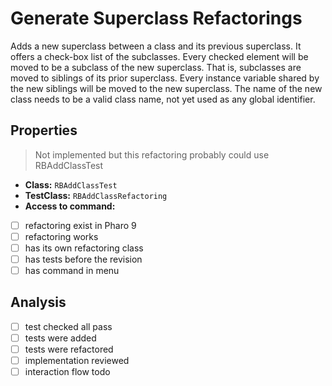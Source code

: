 # Generate Superclass Refactorings

Adds a new superclass between a class and its previous superclass. It offers a check-box list of the subclasses. Every checked element will be moved to be a subclass of the new superclass. That is, subclasses are moved to siblings of its prior superclass. Every instance variable shared by the new siblings will be moved to the new superclass.
The name of the new class needs to be a valid class name, not yet used as any global identifier.

## Properties

> Not implemented but this refactoring probably could use RBAddClassTest

- **Class:** ```RBAddClassTest```
- **TestClass:** ```RBAddClassRefactoring```
- **Access to command:** 
- [ ] refactoring exist in Pharo 9
- [ ] refactoring works 
- [ ] has its own refactoring class  
- [ ] has tests before the revision
- [ ] has command in menu

## Analysis

- [ ] test checked all pass
- [ ] tests were added
- [ ] tests were refactored
- [ ] implementation reviewed
- [ ] interaction flow todo